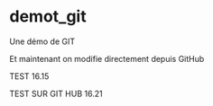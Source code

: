 # demot_git
Une démo de GIT

Et maintenant on modifie directement depuis GitHub

TEST 16.15

TEST SUR GIT HUB 16.21
